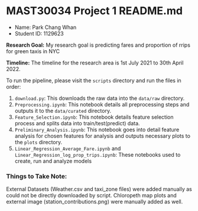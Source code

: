 # MAST30034 Project 1 README.md
- Name: Park Chang Whan
- Student ID: 1129623

**Research Goal:** My research goal is predicting fares and proportion of rrips for green taxis in NYC

**Timeline:** The timeline for the research area is 1st July 2021 to 30th April 2022.

To run the pipeline, please visit the `scripts` directory and run the files in order:
1. `download.py`: This downloads the raw data into the `data/raw` directory.
2. `Preprocessing.ipynb`: This notebook details all preprocessing steps and outputs it to the `data/curated` directory.
3. `Feature_Selection.ipynb`: This notebook details feature selection process and splits data into train/test(predict) data. 
4. `Preliminary_Analysis.ipynb`: This notebook goes into detail feature analysis for chosen features for analysis and outputs necessary plots to the `plots` directory.
5. `Linear_Regression_Average_Fare.ipynb` and `Linear_Regression_log_prop_trips.ipynb`: These notebooks used to create, run and analyze models 

### Things to Take Note:
External Datasets (Weather.csv and taxi_zone files) were added manually as could not be directly downloaded by script.
Chloropeth map plots and external image (station_contributions.png) were manually added as well.
